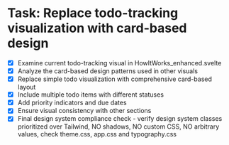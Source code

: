 # Task: Replace todo-tracking visualization with card-based design

- [x] Examine current todo-tracking visual in HowItWorks_enhanced.svelte
- [x] Analyze the card-based design patterns used in other visuals
- [x] Replace simple todo visualization with comprehensive card-based layout
- [x] Include multiple todo items with different statuses
- [x] Add priority indicators and due dates
- [x] Ensure visual consistency with other sections
- [x] Final design system compliance check - verify design system classes prioritized over Tailwind, NO shadows, NO custom CSS, NO arbitrary values, check theme.css, app.css and typography.css